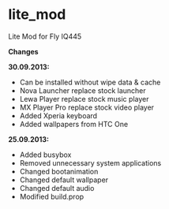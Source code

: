 lite_mod
========

Lite Mod for Fly IQ445

**Changes**  

**30.09.2013:**
-   Can be installed without wipe data & cache
-   Nova Launcher replace stock launcher
-   Lewa Player replace stock music player
-   MX Player Pro replace stock video player
-   Added Xperia keyboard
-   Added wallpapers from HTC One

**25.09.2013:**
-   Added busybox
-   Removed unnecessary system applications
-   Changed bootanimation
-   Сhanged default wallpaper
-   Сhanged default audio
-   Modified build.prop
